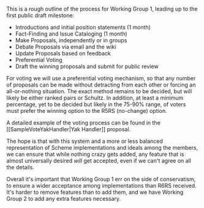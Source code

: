 This is a rough outline of the process for
Working Group 1, leading up to the first
public draft milestone:

  * Introductions and initial position statements (1 month)
  * Fact-Finding and Issue Cataloging (1 month)
  * Make Proposals, independently or in groups
  * Debate Proposals via email and the wiki
  * Update Proposals based on feedback
  * Preferential Voting
  * Draft the winning proposals and submit for public review

For voting we will use a preferential voting mechanism,
so that any number of proposals can be made without detracting
from each other or forcing an all-or-nothing situation.
The exact method remains to be decided, but will likely be
either ranked pairs or Schultz.  In addition,
at least a minimum percentage, yet to be decided but likely in the
75-90% range, of voters must prefer the winning option to the R5RS
(no-change) option.

A detailed example of the voting process can be found
in the [[SampleVoteYakHandler|Yak Handler]] proposal.

The hope is that with this system and a more or less balanced
representation of Scheme implementations and ideals among the
members, we can ensure that while nothing crazy gets added,
any feature that is almost universally desired _will_ get
accepted, even if we can't agree on all the details.

Overall it's important that Working Group 1 err on the side
of conservatism, to ensure a wider acceptance among implementations
than R6RS received.  It's harder to remove features than to add them,
and we have Working Group 2 to add any extra features necessary.
